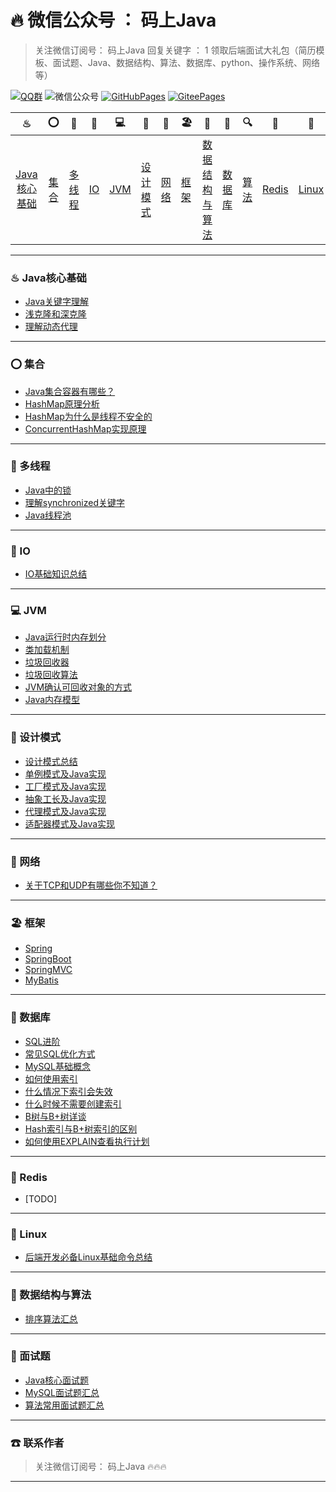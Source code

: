 # 🔥 微信公众号 ： 码上Java



> 关注微信订阅号： 码上Java 回复关键字 ： 1 领取后端面试大礼包（简历模板、面试题、Java、数据结构、算法、数据库、python、操作系统、网络等）

[![QQ群](https://img.shields.io/badge/QQ%E7%BE%A4-660108379-yellowgreen.svg)](https://jq.qq.com/?_wv=1027&k=5HPYvQk)
![微信公众号](https://img.shields.io/badge/微信公众号-码上Java-yellowgreen.svg)
[![GitHubPages](https://img.shields.io/badge/在线阅读-GitHubPages-yellowgreen.svg)](https://msjavacoder.github.io/msJava)
[![GiteePages](https://img.shields.io/badge/在线阅读-GiteePages-yellowgreen.svg)](https://msjavacoder.gitee.io/msjava)

|                              ♨                               |                          ⭕                          |                            🔐                            |                       💈                        |                         💻                         |                              🚏                              | 🔭                                                   | 🏖                                                   |                              📰                               |                            📮                            |                              🔍                               |                           🗽                           | 🚀                                                     |                            🌈                            |                              ☎                              |
| :----------------------------------------------------------: | :-------------------------------------------------: | :-----------------------------------------------------: | :--------------------------------------------: | :-----------------------------------------------: | :---------------------------------------------------------: | --------------------------------------------------- | --------------------------------------------------- | :----------------------------------------------------------: | :-----------------------------------------------------: | :----------------------------------------------------------: | :---------------------------------------------------: | ----------------------------------------------------- | :-----------------------------------------------------: | :---------------------------------------------------------: |
| [Java核心基础](https://github.com/msJavaCoder/msJava#-java核心基础) | [集合](https://github.com/msJavaCoder/msJava#-集合) | [多线程](https://github.com/msJavaCoder/msJava#-多线程) | [IO](https://github.com/msJavaCoder/msJava#IO) | [JVM](https://github.com/msJavaCoder/msJava#-JVM) | [设计模式](https://github.com/msJavaCoder/msJava#-设计模式) | [网络](https://github.com/msJavaCoder/msJava#-网络) | [框架](https://github.com/msJavaCoder/msJava#-框架) | [数据结构与算法](https://github.com/msJavaCoder/msJava#-数据结构与算法) | [数据库](https://github.com/msJavaCoder/msJava#-数据库) | [算法](https://github.com/msJavaCoder/msJava#-数据结构与算法) | [Redis](https://github.com/msJavaCoder/msJava#-Redis) | [Linux](https://github.com/msJavaCoder/msJava#-Linux) | [面试题](https://github.com/msJavaCoder/msJava#-面试题) | [联系作者](https://github.com/msJavaCoder/msJava#-联系作者) |

---

### ♨  Java核心基础

- [Java关键字理解](https://github.com/msJavaCoder/msJava/blob/master/docs/java/Java关键字理解.md)
- [浅克隆和深克隆](https://github.com/msJavaCoder/msJava/blob/master/docs/java/浅克隆和深克隆.md)
- [理解动态代理](https://github.com/msJavaCoder/msJava/blob/master/docs/java//理解动态代理.md)

---

### ⭕  集合

- [Java集合容器有哪些？](https://github.com/msJavaCoder/msJava/blob/master/docs/java/Java集合容器.md)
- [HashMap原理分析](https://github.com/msJavaCoder/msJava/blob/master/docs/java/HashMap原理分析.md)
- [HashMap为什么是线程不安全的](https://github.com/msJavaCoder/msJava/blob/master/docs/java/HashMap为什么是线程不安全的.md)
- [ConcurrentHashMap实现原理](https://github.com/msJavaCoder/msJava/blob/master/docs/java/ConcurrentHashMap实现原理.md)

---


### 🔐  多线程
- [Java中的锁](https://github.com/msJavaCoder/msJava/blob/master/docs/java/Java中的锁.md)
- [理解synchronized关键字](https://github.com/msJavaCoder/msJava/blob/master/docs/java/理解synchronized关键字.md)
- [Java线程池](https://github.com/msJavaCoder/msJava/blob/master/docs/java/Java线程池.md)

---


### 💈  IO
- [IO基础知识总结](https://github.com/msJavaCoder/msJava/blob/master/docs/java/IO基础知识总结.md)
---

### 💻  JVM
- [Java运行时内存划分](https://github.com/msJavaCoder/msJava/blob/master/docs/jvm/Java运行时内存划分.md)
- [类加载机制](https://github.com/msJavaCoder/msJava/blob/master/docs/jvm/类加载机制.md)
- [垃圾回收器](https://github.com/msJavaCoder/msJava/blob/master/docs/jvm/垃圾回收器.md)
- [垃圾回收算法](https://github.com/msJavaCoder/msJava/blob/master/docs/jvm/垃圾回收算法.md)
- [JVM确认可回收对象的方式](https://github.com/msJavaCoder/msJava/blob/master/docs/jvm/JVM确认可回收对象的方式.md)
- [Java内存模型](https://github.com/msJavaCoder/msJava/blob/master/docs/jvm/Java内存模型.md)

---


### 🚏  设计模式
- [设计模式总结](https://github.com/msJavaCoder/msJava/blob/master/设计模式/设计模式总结.md)
- [单例模式及Java实现](https://github.com/msJavaCoder/msJava/blob/master/设计模式/设计模式总结.md)
- [工厂模式及Java实现](https://github.com/msJavaCoder/msJava/blob/master/设计模式/设计模式总结.md)
- [抽象工长及Java实现](https://github.com/msJavaCoder/msJava/blob/master/设计模式/设计模式总结.md)
- [代理模式及Java实现](https://github.com/msJavaCoder/msJava/blob/master/设计模式/设计模式总结.md)
- [适配器模式及Java实现](https://github.com/msJavaCoder/msJava/blob/master/设计模式/设计模式总结.md)

---

### 🔭  网络

-  [关于TCP和UDP有哪些你不知道？](https://github.com/msJavaCoder/msJava/blob/master/docs/network/理解TCP和UDP.md)

---

### 🏖  框架
- [Spring](https://github.com/msJavaCoder/msJava/blob/master/docs/框架/.md)
- [SpringBoot](https://github.com/msJavaCoder/msJava/blob/master/docs/框架/.md)
- [SpringMVC](https://github.com/msJavaCoder/msJava/blob/master/docs/框架/.md)
- [MyBatis](https://github.com/msJavaCoder/msJava/blob/master/docs/框架/.md)
---

### 📰  数据库
- [SQL进阶](https://github.com/msJavaCoder/msJava/blob/master/docs/network/SQL进阶.md)
- [常见SQL优化方式](https://github.com/msJavaCoder/msJava/blob/master/docs/network/常见SQL优化方式.md)
- [MySQL基础概念](https://github.com/msJavaCoder/msJava/blob/master/docs/network/MySQL.md)
- [如何使用索引](https://github.com/msJavaCoder/msJava/blob/master/docs/network/如何使用索引.md)
- [什么情况下索引会失效](https://github.com/msJavaCoder/msJava/blob/master/docs/network/什么情况下索引会失效.md)
- [什么时候不需要创建索引](https://github.com/msJavaCoder/msJava/blob/master/docs/network/什么时候不需要创建索引.md)
- [B树与B+树详谈](https://github.com/msJavaCoder/msJava/blob/master/docs/network/B树与B+树详谈.md)
- [Hash索引与B+树索引的区别](https://github.com/msJavaCoder/msJava/blob/master/docs/network/Hash索引与B+树索引的区别.md)
- [如何使用EXPLAIN查看执行计划](https://github.com/msJavaCoder/msJava/blob/master/docs/network/如何使用EXPLAIN查看执行计划.md)
---

### 🗽  Redis

- [TODO]

---

### 🚀  Linux
- [后端开发必备Linux基础命令总结](https://github.com/msJavaCoder/msJava/blob/master/Linux/后端开发必备Linux基础命令总结.md)

---

### 📰  数据结构与算法
- [排序算法汇总](https://github.com/msJavaCoder/msJava/blob/master/docs/算法/排序算法汇总.md)

---

### 🌈  面试题
- [Java核心面试题](https://github.com/msJavaCoder/msJava/blob/master/docs/面试题/Java核心面试题汇总.md)
- [MySQL面试题汇总](https://github.com/msJavaCoder/msJava/blob/master/docs/面试题/MySQL面试题汇总.md)
- [算法常用面试题汇总](https://github.com/msJavaCoder/msJava/blob/master/docs/面试题/算法常用面试题汇总.md)

---


### ☎  联系作者

> 关注微信订阅号： 码上Java  🔥🔥🔥

---

